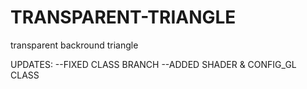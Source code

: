 # TRANSPARENT-TRIANGLE
transparent backround triangle

UPDATES:
--FIXED CLASS BRANCH
--ADDED SHADER & CONFIG_GL CLASS
